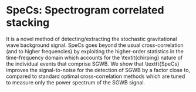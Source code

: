 # SpeCs: Spectrogram correlated stacking

It is a novel method of detecting/extracting the stochastic gravitational wave background signal. SpeCs goes beyond the usual cross-correlation (and to higher frequencies) by exploiting the higher-order statistics in the time-frequency domain which accounts for the \textit{chirping} nature of the individual events that comprise SGWB. We show that \texttt{SpeCs} improves the signal-to-noise for the detection of SGWB by a factor close to, compared to standard optimal cross-correlation methods which are tuned to measure only the power spectrum of the SGWB signal.
